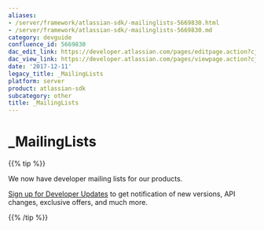 ```yaml
---
aliases:
- /server/framework/atlassian-sdk/-mailinglists-5669830.html
- /server/framework/atlassian-sdk/-mailinglists-5669830.md
category: devguide
confluence_id: 5669830
dac_edit_link: https://developer.atlassian.com/pages/editpage.action?cjm=wozere&pageId=5669830
dac_view_link: https://developer.atlassian.com/pages/viewpage.action?cjm=wozere&pageId=5669830
date: '2017-12-11'
legacy_title: _MailingLists
platform: server
product: atlassian-sdk
subcategory: other
title: _MailingLists
---
```

# \_MailingLists

{{% tip %}}

We now have developer mailing lists for our products.

<a href="https://my.atlassian.com/email" class="external-link">Sign up for Developer Updates</a> to get notification of new versions, API changes, exclusive offers, and much more.

{{% /tip %}}

















